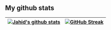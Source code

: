 

## My github stats

| [![Jahid's github stats](https://github-readme-stats.vercel.app/api?username=jahidem&show_icons=true&locale=en&theme=discord_old_blurple&hide_border=true)](https://github.com/jahidem) | [![GitHub Streak](https://github-readme-streak-stats.herokuapp.com?user=jahidem&theme=tokyonight-duo&hide_border=true&mode=weekly)](https://git.io/streak-stats) |
| :---------------------------------------------------------------------------------------------------------------------------------------------------------: | :-----------------------------------------------------------------------------------------------------------------------: |
